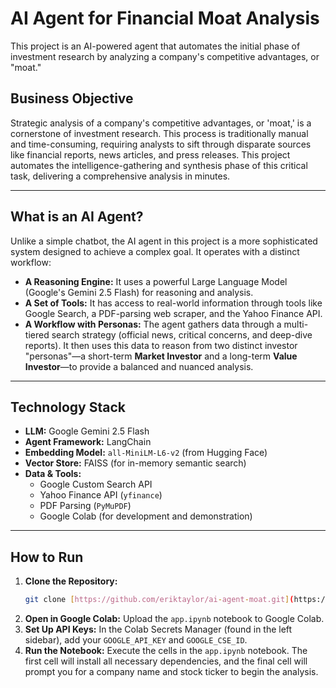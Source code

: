 # AI Agent for Financial Moat Analysis

This project is an AI-powered agent that automates the initial phase of investment research by analyzing a company's competitive advantages, or "moat."

## Business Objective

Strategic analysis of a company's competitive advantages, or 'moat,' is a cornerstone of investment research. This process is traditionally manual and time-consuming, requiring analysts to sift through disparate sources like financial reports, news articles, and press releases. This project automates the intelligence-gathering and synthesis phase of this critical task, delivering a comprehensive analysis in minutes.

---

## What is an AI Agent?

Unlike a simple chatbot, the AI agent in this project is a more sophisticated system designed to achieve a complex goal. It operates with a distinct workflow:

* **A Reasoning Engine:** It uses a powerful Large Language Model (Google's Gemini 2.5 Flash) for reasoning and analysis.
* **A Set of Tools:** It has access to real-world information through tools like Google Search, a PDF-parsing web scraper, and the Yahoo Finance API.
* **A Workflow with Personas:** The agent gathers data through a multi-tiered search strategy (official news, critical concerns, and deep-dive reports). It then uses this data to reason from two distinct investor "personas"—a short-term **Market Investor** and a long-term **Value Investor**—to provide a balanced and nuanced analysis.

---

## Technology Stack

* **LLM:** Google Gemini 2.5 Flash
* **Agent Framework:** LangChain
* **Embedding Model:** `all-MiniLM-L6-v2` (from Hugging Face)
* **Vector Store:** FAISS (for in-memory semantic search)
* **Data & Tools:**
    * Google Custom Search API
    * Yahoo Finance API (`yfinance`)
    * PDF Parsing (`PyMuPDF`)
    * Google Colab (for development and demonstration)

---

## How to Run

1.  **Clone the Repository:**
    ```bash
    git clone [https://github.com/eriktaylor/ai-agent-moat.git](https://github.com/eriktaylor/ai-agent-moat.git)
    ```
2.  **Open in Google Colab:** Upload the `app.ipynb` notebook to Google Colab.
3.  **Set Up API Keys:** In the Colab Secrets Manager (found in the left sidebar), add your `GOOGLE_API_KEY` and `GOOGLE_CSE_ID`.
4.  **Run the Notebook:** Execute the cells in the `app.ipynb` notebook. The first cell will install all necessary dependencies, and the final cell will prompt you for a company name and stock ticker to begin the analysis.

